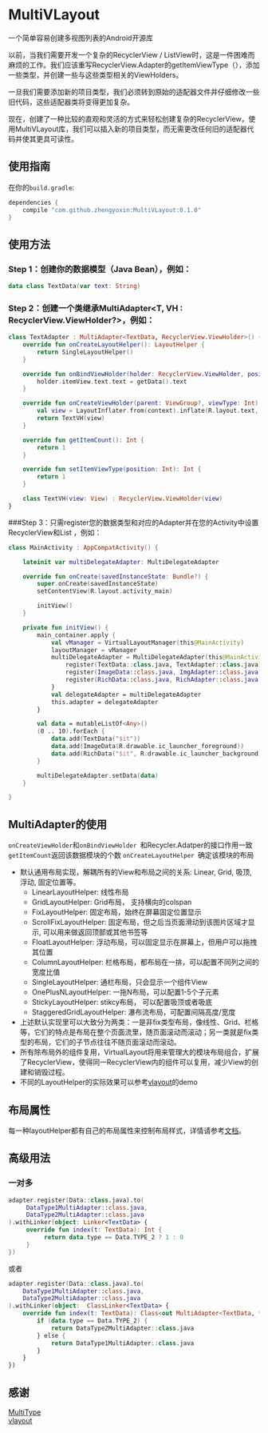 # MultiVLayout

一个简单容易创建多视图列表的Android开源库

以前，当我们需要开发一个复杂的RecyclerView / ListView时，这是一件困难而麻烦的工作。我们应该重写RecyclerView.Adapter的getItemViewType（），添加一些类型，并创建一些与这些类型相关的ViewHolders。

一旦我们需要添加新的项目类型，我们必须转到原始的适配器文件并仔细修改一些旧代码，这些适配器类将变得更加复杂。

现在，创建了一种比较的直观和灵活的方式来轻松创建复杂的RecyclerView，使用MultiVLayout库，我们可以插入新的项目类型，而无需更改任何旧的适配器代码并使其更具可读性。

## 使用指南 ##
在你的`build.gradle`:
```groovy
dependencies {
    compile "com.github.zhengyoxin:MultiVLayout:0.1.0"
}
```

## 使用方法
### Step 1：创建你的数据模型（Java Bean），例如：

```kotlin
data class TextData(var text: String)
```

### Step 2：创建一个类继承MultiAdapter<T, VH : RecyclerView.ViewHolder?>，例如：
```kotlin
class TextAdapter : MultiAdapter<TextData, RecyclerView.ViewHolder>() {
    override fun onCreateLayoutHelper(): LayoutHelper {
        return SingleLayoutHelper()
    }

    override fun onBindViewHolder(holder: RecyclerView.ViewHolder, position: Int) {
        holder.itemView.text.text = getData().text
    }

    override fun onCreateViewHolder(parent: ViewGroup?, viewType: Int): RecyclerView.ViewHolder {
        val view = LayoutInflater.from(context).inflate(R.layout.text, null)
        return TextVH(view)
    }

    override fun getItemCount(): Int {
        return 1
    }

    override fun setItemViewType(position: Int): Int {
        return 1
    }

    class TextVH(view: View) : RecyclerView.ViewHolder(view)
}
```

###Step 3：只需register您的数据类型和对应的Adapter并在您的Activity中设置RecyclerView和List <Object>，例如：  

```kotlin
class MainActivity : AppCompatActivity() {

    lateinit var multiDelegateAdapter: MultiDelegateAdapter

    override fun onCreate(savedInstanceState: Bundle?) {
        super.onCreate(savedInstanceState)
        setContentView(R.layout.activity_main)

        initView()
    }

    private fun initView() {
        main_container.apply {
            val vManager = VirtualLayoutManager(this@MainActivity)
            layoutManager = vManager
            multiDelegateAdapter = MultiDelegateAdapter(this@MainActivity, vManager).apply {
                register(TextData::class.java, TextAdapter::class.java)
                register(ImageData::class.java, ImgAdapter::class.java)
                register(RichData::class.java, RichAdapter::class.java)
            }
            val delegateAdapter = multiDelegateAdapter
            this.adapter = delegateAdapter
        }

        val data = mutableListOf<Any>()
        (0 .. 10).forEach {
            data.add(TextData("$it"))
            data.add(ImageData(R.drawable.ic_launcher_foreground))
            data.add(RichData("$it", R.drawable.ic_launcher_background))
        }

        multiDelegateAdapter.setData(data)
    }

}
```

## MultiAdapter的使用
`onCreateViewHolder`和`onBindViewHolder `和Recycler.Adatper的接口作用一致
`getItemCount`返回该数据模块的个数
`onCreateLayoutHelper `确定该模块的布局
 * 默认通用布局实现，解耦所有的View和布局之间的关系: Linear, Grid, 吸顶, 浮动, 固定位置等。
	* LinearLayoutHelper: 线性布局
	* GridLayoutHelper:  Grid布局， 支持横向的colspan
	* FixLayoutHelper: 固定布局，始终在屏幕固定位置显示
	* ScrollFixLayoutHelper: 固定布局，但之后当页面滑动到该图片区域才显示, 可以用来做返回顶部或其他书签等
	* FloatLayoutHelper: 浮动布局，可以固定显示在屏幕上，但用户可以拖拽其位置
	* ColumnLayoutHelper: 栏格布局，都布局在一排，可以配置不同列之间的宽度比值
	* SingleLayoutHelper: 通栏布局，只会显示一个组件View
	* OnePlusNLayoutHelper: 一拖N布局，可以配置1-5个子元素
	* StickyLayoutHelper: stikcy布局， 可以配置吸顶或者吸底
	* StaggeredGridLayoutHelper: 瀑布流布局，可配置间隔高度/宽度
 * 上述默认实现里可以大致分为两类：一是非fix类型布局，像线性、Grid、栏格等，它们的特点是布局在整个页面流里，随页面滚动而滚动；另一类就是fix类型的布局，它们的子节点往往不随页面滚动而滚动。
 * 所有除布局外的组件复用，VirtualLayout将用来管理大的模块布局组合，扩展了RecyclerView，使得同一RecyclerView内的组件可以复用，减少View的创建和销毁过程。
* 不同的LayoutHelper的实际效果可以参考[vlayout](https://github.com/alibaba/vlayout)的demo

## 布局属性
每一种layoutHelper都有自己的布局属性来控制布局样式，详情请参考[文档](https://github.com/alibaba/vlayout/blob/master/docs/ATTRIBUTES-ch.md)。


## 高级用法
### 一对多
``` kotlin
adapter.register(Data::class.java).to(
     DataType1MultiAdapter::class.java,
     DataType2MultiAdapter::class.java
).withLinker(object: Linker<TextData> {
     override fun index(t: TextData): Int {
          return data.type == Data.TYPE_2 ? 1 : 0
     }
})
```
或者
```kotlin
adapter.register(Data::class.java).to(
    DataType1MultiAdapter::class.java,
    DataType2MultiAdapter::class.java
).withLinker(object:  ClassLinker<TextData> {
    override fun index(t: TextData): Class<out MultiAdapter<TextData, *>> {
        if (data.type == Data.TYPE_2) {
            return DataType2MultiAdapter::class.java
        } else {
            return DataType1MultiAdapter::class.java
        }
    }
})
```
## 感谢
[MultiType](https://github.com/drakeet/MultiType)  
[vlayout](https://github.com/alibaba/vlayout)
